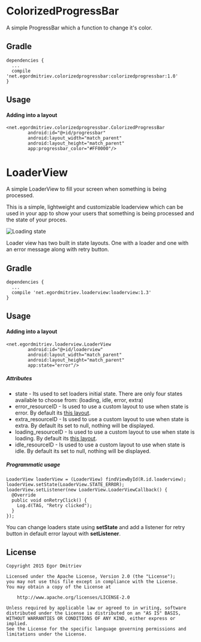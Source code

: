 # ColorizedProgressBar
A simple ProgressBar which a function to change it's color.

## Gradle
```
dependencies {
  ...
  compile 'net.egordmitriev.colorizedprogressbar:colorizedprogressbar:1.0'
}
```

## Usage
#### Adding into a layout
```
<net.egordmitriev.colorizedprogressbar.ColorizedProgressBar
        android:id="@+id/progressbar"
        android:layout_width="match_parent"
        android:layout_height="match_parent"
        app:progressbar_color="#FF0000"/>
```

# LoaderView
A simple LoaderView to fill your screen when something is being processed.

This is a simple, lightweight and customizable loaderview which can be used in your app to show your users that something is being processed and the state of your proces.

![Loading state](http://i.imgur.com/XOBOZz5.png)

Loader view has two built in state layouts. One with a loader and one with an error message along with retry button.

## Gradle
```
dependencies {
  ...
  compile 'net.egordmitriev.loaderview:loaderview:1.3'
}
```

## Usage
#### Adding into a layout
```
<net.egordmitriev.loaderview.LoaderView
        android:id="@+id/loaderview"
        android:layout_width="match_parent"
        android:layout_height="match_parent"
        app:state="error"/>
```

##### Attributes
* state - Its used to set loaders initial state. There are only four states available to choose from: (loading, idle, error, extra)
* error_resourceID - Is used to use a custom layout to use when state is error. By default its [this layout](https://github.com/EgorDm/LoaderView/blob/master/loaderview/src/main/res/layout/component_loaderview_error.xml).
* extra_resourceID - Is used to use a custom layout to use when state is extra. By default its set to null, nothing will be displayed.
* loading_resourceID - Is used to use a custom layout to use when state is loading. By default its [this layout](https://github.com/EgorDm/LoaderView/blob/master/loaderview/src/main/res/layout/component_loaderview_loading.xml).
* idle_resourceID - Is used to use a custom layout to use when state is idle. By default its set to null, nothing will be displayed.

##### Programmatic usage
```
LoaderView loaderView = (LoaderView) findViewById(R.id.loaderview);
loaderView.setState(LoaderView.STATE_ERROR);
loaderView.setListener(new LoaderView.LoaderViewCallback() {
  @Override
  public void onRetryClick() {
    Log.d(TAG, "Retry clicked");
  }
});
```

You can change loaders state using **setState** and add a listener for retry button in default error layout with **setListener**.

## License
```
Copyright 2015 Egor Dmitriev

Licensed under the Apache License, Version 2.0 (the "License");
you may not use this file except in compliance with the License.
You may obtain a copy of the License at

    http://www.apache.org/licenses/LICENSE-2.0

Unless required by applicable law or agreed to in writing, software
distributed under the License is distributed on an "AS IS" BASIS,
WITHOUT WARRANTIES OR CONDITIONS OF ANY KIND, either express or implied.
See the License for the specific language governing permissions and
limitations under the License.
```
